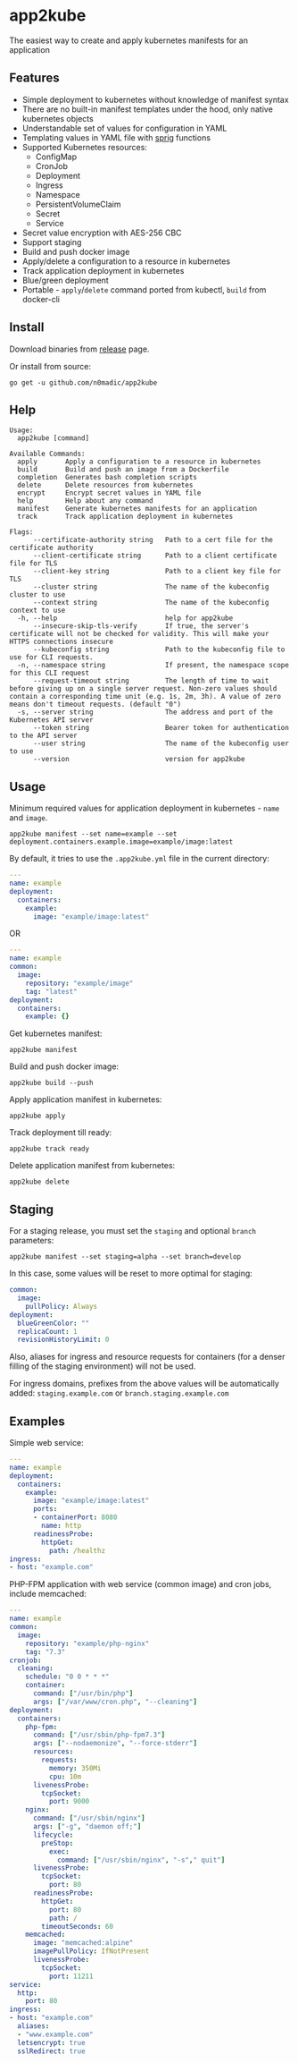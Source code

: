 # app2kube

The easiest way to create and apply kubernetes manifests for an application

## Features

* Simple deployment to kubernetes without knowledge of manifest syntax
* There are no built-in manifest templates under the hood, only native kubernetes objects
* Understandable set of values for configuration in YAML
* Templating values in YAML file with [sprig](http://masterminds.github.io/sprig/) functions
* Supported Kubernetes resources:
  * ConfigMap
  * CronJob
  * Deployment
  * Ingress
  * Namespace
  * PersistentVolumeClaim
  * Secret
  * Service
* Secret value encryption with AES-256 CBC
* Support staging
* Build and push docker image
* Apply/delete a configuration to a resource in kubernetes
* Track application deployment in kubernetes
* Blue/green deployment
* Portable - `apply`/`delete` command ported from kubectl, `build` from docker-cli

## Install

Download binaries from [release](https://github.com/n0madic/app2kube/releases) page.

Or install from source:

```shell
go get -u github.com/n0madic/app2kube
```

## Help

```help
Usage:
  app2kube [command]

Available Commands:
  apply       Apply a configuration to a resource in kubernetes
  build       Build and push an image from a Dockerfile
  completion  Generates bash completion scripts
  delete      Delete resources from kubernetes
  encrypt     Encrypt secret values in YAML file
  help        Help about any command
  manifest    Generate kubernetes manifests for an application
  track       Track application deployment in kubernetes

Flags:
      --certificate-authority string   Path to a cert file for the certificate authority
      --client-certificate string      Path to a client certificate file for TLS
      --client-key string              Path to a client key file for TLS
      --cluster string                 The name of the kubeconfig cluster to use
      --context string                 The name of the kubeconfig context to use
  -h, --help                           help for app2kube
      --insecure-skip-tls-verify       If true, the server's certificate will not be checked for validity. This will make your HTTPS connections insecure
      --kubeconfig string              Path to the kubeconfig file to use for CLI requests.
  -n, --namespace string               If present, the namespace scope for this CLI request
      --request-timeout string         The length of time to wait before giving up on a single server request. Non-zero values should contain a corresponding time unit (e.g. 1s, 2m, 3h). A value of zero means don't timeout requests. (default "0")
  -s, --server string                  The address and port of the Kubernetes API server
      --token string                   Bearer token for authentication to the API server
      --user string                    The name of the kubeconfig user to use
      --version                        version for app2kube
```

## Usage

Minimum required values for application deployment in kubernetes - `name` and `image`.

```shell
app2kube manifest --set name=example --set deployment.containers.example.image=example/image:latest
```

By default, it tries to use the `.app2kube.yml` file in the current directory:

```yaml
---
name: example
deployment:
  containers:
    example:
      image: "example/image:latest"
```

OR

```yaml
---
name: example
common:
  image:
    repository: "example/image"
    tag: "latest"
deployment:
  containers:
    example: {}
```

Get kubernetes manifest:

```shell
app2kube manifest
```

Build and push docker image:

```shell
app2kube build --push
```

Apply application manifest in kubernetes:

```shell
app2kube apply
```

Track deployment till ready:

```shell
app2kube track ready
```

Delete application manifest from kubernetes:

```shell
app2kube delete
```

## Staging

For a staging release, you must set the `staging` and optional `branch` parameters:

```shell
app2kube manifest --set staging=alpha --set branch=develop
```

In this case, some values will be reset to more optimal for staging:

```yaml
common:
  image:
    pullPolicy: Always
deployment:
  blueGreenColor: ""
  replicaCount: 1
  revisionHistoryLimit: 0
```

Also, aliases for ingress and resource requests for containers (for a denser filling of the staging environment) will not be used.

For ingress domains, prefixes from the above values will be automatically added: `staging.example.com` or `branch.staging.example.com`

## Examples

Simple web service:

```yaml
---
name: example
deployment:
  containers:
    example:
      image: "example/image:latest"
      ports:
      - containerPort: 8080
        name: http
      readinessProbe:
        httpGet:
          path: /healthz
ingress:
- host: "example.com"
```

PHP-FPM application with web service (common image) and cron jobs, include memcached:

```yaml
---
name: example
common:
  image:
    repository: "example/php-nginx"
    tag: "7.3"
cronjob:
  cleaning:
    schedule: "0 0 * * *"
    container:
      command: ["/usr/bin/php"]
      args: ["/var/www/cron.php", "--cleaning"]
deployment:
  containers:
    php-fpm:
      command: ["/usr/sbin/php-fpm7.3"]
      args: ["--nodaemonize", "--force-stderr"]
      resources:
        requests:
          memory: 350Mi
          cpu: 10m
      livenessProbe:
        tcpSocket:
          port: 9000
    nginx:
      command: ["/usr/sbin/nginx"]
      args: ["-g", "daemon off;"]
      lifecycle:
        preStop:
          exec:
            command: ["/usr/sbin/nginx", "-s"," quit"]
      livenessProbe:
        tcpSocket:
          port: 80
      readinessProbe:
        httpGet:
          port: 80
          path: /
        timeoutSeconds: 60
    memcached:
      image: "memcached:alpine"
      imagePullPolicy: IfNotPresent
      livenessProbe:
        tcpSocket:
          port: 11211
service:
  http:
    port: 80
ingress:
- host: "example.com"
  aliases:
  - "www.example.com"
  letsencrypt: true
  sslRedirect: true
```
